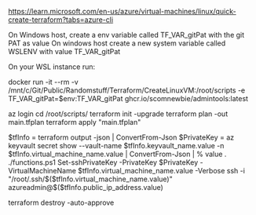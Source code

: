 https://learn.microsoft.com/en-us/azure/virtual-machines/linux/quick-create-terraform?tabs=azure-cli

On Windows host, create a env variable called TF_VAR_gitPat with the git PAT as value
On windows host create a new system variable called WSLENV with value TF_VAR_gitPat

On your WSL instance run:

docker run -it --rm -v /mnt/c/Git/Public/Randomstuff/Terraform/CreateLinuxVM:/root/scripts -e TF_VAR_gitPat=$env:TF_VAR_gitPat ghcr.io/scomnewbie/admintools:latest

az login
cd /root/scripts/
terraform init -upgrade
terraform plan -out main.tfplan
terraform apply "main.tfplan"

$tfInfo = terraform output -json | ConvertFrom-Json
$PrivateKey = az keyvault secret show --vault-name $tfInfo.keyvault_name.value -n $tfInfo.virtual_machine_name.value | ConvertFrom-Json | % value
. ./functions.ps1
Set-sshPrivateKey -PrivateKey $PrivateKey -VirtualMachineName $tfInfo.virtual_machine_name.value -Verbose
ssh -i "/root/.ssh/$($tfInfo.virtual_machine_name.value)" azureadmin@$($tfInfo.public_ip_address.value)

terraform destroy -auto-approve